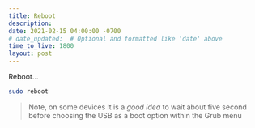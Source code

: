 ```yaml
---
title: Reboot
description:
date: 2021-02-15 04:00:00 -0700
# date_updated:  # Optional and formatted like 'date' above
time_to_live: 1800
layout: post
---
```




Reboot...


```Bash
sudo reboot
```


> Note, on some devices it is a _good idea_ to wait about five second before choosing the USB as a boot option within the Grub menu

